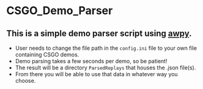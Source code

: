 # CSGO_Demo_Parser

## This is a simple demo parser script using [awpy](https://github.com/pnxenopoulos/awpy).
- User needs to change the file path in the `config.ini` file to your own file containing CSGO demos.
- Demo parsing takes a few seconds per demo, so be patient!
- The result will be a directory `ParsedReplays` that houses the .json file(s).
- From there you will be able to use that data in whatever way you choose.
  
